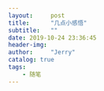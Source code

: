 ```yaml
---
layout:     post
title:      "几点小感悟"
subtitle:   ""
date: 2019-10-24 23:36:45
header-img: 
author:     "Jerry"
catalog: true
tags:
    - 随笔
---
```


